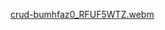 [crud-bumhfaz0_RFUF5WTZ.webm](https://user-images.githubusercontent.com/60359694/187050565-cc22a2c6-7af0-45f8-8142-a4308dd0b39a.webm)
